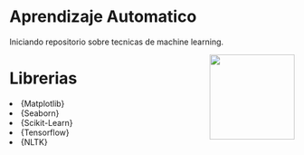 # Aprendizaje Automatico

Iniciando repositorio sobre tecnicas de machine learning.


<p>
<a href="https://www.tensorflow.org/?hl=es-419" rel="nofollow"><img src="https://upload.wikimedia.org/wikipedia/commons/thumb/2/2d/Tensorflow_logo.svg/1915px-Tensorflow_logo.svg.png" align="right" width="150" style="max-width: 70%;"></a>
</p>


# Librerias

<ui>

<li>
{Matplotlib}
</li>

<li>
{Seaborn}
</li>

<li>
{Scikit-Learn}
</li>

<li>
{Tensorflow}
</li>

<li>
{NLTK}
</li>
